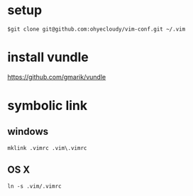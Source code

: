 # setup
    $git clone git@github.com:ohyecloudy/vim-conf.git ~/.vim

# install vundle
https://github.com/gmarik/vundle

# symbolic link
## windows
    mklink .vimrc .vim\.vimrc
## OS X
    ln -s .vim/.vimrc

